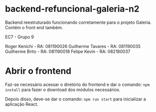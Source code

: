 # backend-refuncional-galeria-n2
 Backend reestruturado funcionando corretamente para o projeto Galeria.
 Contém o front end também.
 
EC7 - Grupo 9

Roger Kenichi - RA: 081190026
Guilherme Tavares - RA: 081190035
Guilherme Brito - RA: 081190018
Felipe Kevin - RA: 082180037


# Abrir o frontend
Faz-se necessário acessar o diretório do frontend e dar o comando:
```npm install```
para fazer o download dos módulos necessários.

Depois disso, deve-se dar o comando:
```npm run start```
para inicializar a aplicação React.
